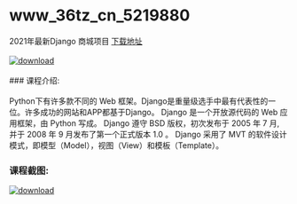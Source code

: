 # www_36tz_cn_5219880
2021年最新Django 商城项目
[下载地址](http://www.36tz.cn/article/5219880 "下载地址")
<br/></br>[![download](http://36tz.cn/muke_img/2021_05_1-35.png "下载地址")](http://www.36tz.cn/article/5219880 "下载地址")
<br/></br>### 课程介绍:<br/></br>Python下有许多款不同的 Web 框架。Django是重量级选手中最有代表性的一位。许多成功的网站和APP都基于Django。
Django 是一个开放源代码的 Web 应用框架，由 Python 写成。
Django 遵守 BSD 版权，初次发布于 2005 年 7 月, 并于 2008 年 9 月发布了第一个正式版本 1.0 。
Django 采用了 MVT 的软件设计模式，即模型（Model），视图（View）和模板（Template）。

### 课程截图:
[![download](http://36tz.cn/muke_img/2021_05_2-39.png "下载地址")](http://www.36tz.cn/article/5219880 "下载地址")
